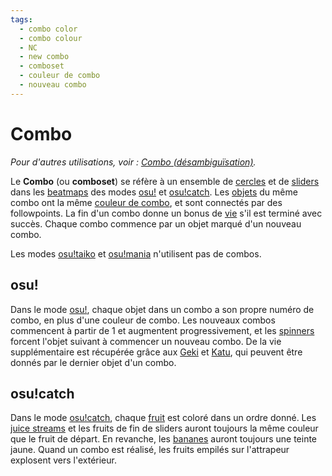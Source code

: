 ```yaml
---
tags:
  - combo color
  - combo colour
  - NC
  - new combo
  - comboset
  - couleur de combo
  - nouveau combo
---
```


# Combo

*Pour d'autres utilisations, voir : [Combo (désambiguïsation)](/wiki/Disambiguation/Combo).*

Le **Combo** (ou **comboset**) se réfère à un ensemble de [cercles](/wiki/Gameplay/Hit_object/Hit_circle) et de [sliders](/wiki/Gameplay/Hit_object/Slider) dans les [beatmaps](/wiki/Beatmap) des modes [osu!](/wiki/Game_mode/osu!) et [osu!catch](/wiki/Game_mode/osu!catch). Les [objets](/wiki/Hit_object) du même combo ont la même [couleur de combo](/wiki/Glossary/Combo_colour), et sont connectés par des followpoints. La fin d'un combo donne un bonus de [vie](/wiki/Gameplay/Health) s'il est terminé avec succès. Chaque combo commence par un objet marqué d'un nouveau combo.

Les modes [osu!taiko](/wiki/Game_mode/osu!taiko) et [osu!mania](/wiki/Game_mode/osu!mania) n'utilisent pas de combos.

## osu!

Dans le mode [osu!](/wiki/Game_mode/osu!), chaque objet dans un combo a son propre numéro de combo, en plus d'une couleur de combo. Les nouveaux combos commencent à partir de 1 et augmentent progressivement, et les [spinners](/wiki/Gameplay/Hit_object/Spinner) forcent l'objet suivant à commencer un nouveau combo. De la vie supplémentaire est récupérée grâce aux [Geki](/wiki/Gameplay/Judgement/Geki) et [Katu](/wiki/Gameplay/Judgement/Katu), qui peuvent être donnés par le dernier objet d'un combo.

## osu!catch

Dans le mode [osu!catch](/wiki/Game_mode/osu!catch), chaque [fruit](/wiki/Gameplay/Hit_object/Fruit) est coloré dans un ordre donné. Les [juice streams](/wiki/Gameplay/Hit_object/Juice_stream) et les fruits de fin de sliders auront toujours la même couleur que le fruit de départ. En revanche, les [bananes](/wiki/Gameplay/Hit_object/Banana) auront toujours une teinte jaune. Quand un combo est réalisé, les fruits empilés sur l'attrapeur explosent vers l'extérieur.
